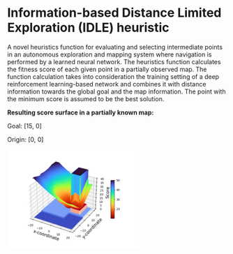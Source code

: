 # Information-based Distance Limited Exploration (IDLE) heuristic

A novel heuristics function for evaluating and selecting intermediate points in an autonomous exploration and mapping system where navigation is performed by a learned neural network. The heuristics function calculates the fitness score of each given point in a partially observed map. The function calculation takes into consideration the training setting of a deep reinforcement learning-based network and combines it with distance information towards the global goal and the map information. The point with the minimum score is assumed to be the best solution.

**Resulting score surface in a partially known map:**

Goal: [15, 0]

Origin: [0, 0]
<p align="left">
    <img width=60% src="https://github.com/reiniscimurs/IDLE-heuristic/blob/main/IDLE_score.png">
</p>
